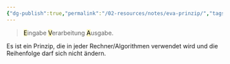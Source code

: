 ```yaml
---
{"dg-publish":true,"permalink":"/02-resources/notes/eva-prinzip/","tags":["GFN/LF02","GFN/prüfungsrelevant/AP1"],"noteIcon":"","updated":"2025-07-12T13:31:41.000+02:00"}
---
```


> <mark style="background: #FFF3A3A6;">E</mark>ingabe <mark style="background: #FFF3A3A6;">V</mark>erarbeitung <mark style="background: #FFF3A3A6;">A</mark>usgabe.

Es ist ein Prinzip, die in jeder Rechner/Algorithmen verwendet wird und die Reihenfolge darf sich nicht ändern.
